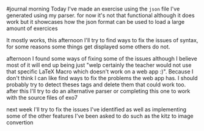 #journal 
morning 
Today I've made an exercise using the `json` file I've generated using my parser. 
for now it's not that functional although it does work but it showcases how the json format can be used to load a large amount of exercices

It mostly works, this afternoon I'll try to find ways to fix the issues of syntax, for some reasons some things get displayed some others do not. 

afternoon 
I found some ways of fixing some of the issues although I believe most of it will end up being just "welp certainly the teacher would not use that specific LaTeX Macro which doesn't work on a web app :)". Because I don't think I can like find ways to fix the problems the web app has. I should probably try to detect theses tags and delete them that could work too. 
after this I'll try to do an alternative parser or completing this one to work with the source files of exo7

next week I'll try to fix the issues I've identified as well as implementing some of the other features I've been asked to do such as the kitz to image convertion 